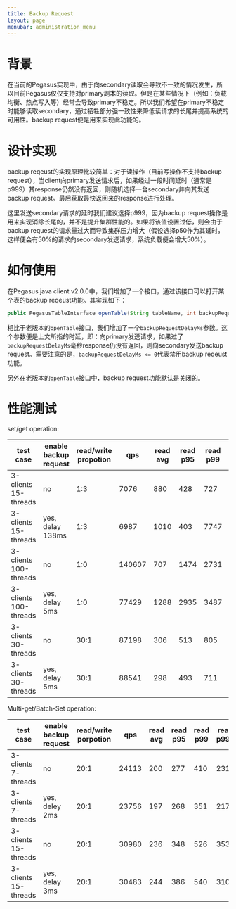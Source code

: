 ```yaml
---
title: Backup Request
layout: page
menubar: administration_menu
---
```


# 背景
在当前的Pegasus实现中，由于向secondary读取会导致不一致的情况发生，所以目前Pegasus仅仅支持对primary副本的读取。但是在某些情况下（例如：负载均衡、热点写入等）经常会导致primary不稳定。所以我们希望在primary不稳定时能够读取secondary，通过牺牲部分强一致性来降低读请求的长尾并提高系统的可用性。backup request便是用来实现此功能的。

# 设计实现

backup reqeust的实现原理比较简单：对于读操作（目前写操作不支持backup request），当client向primary发送请求后，如果经过一段时间延时（通常是p999）其response仍然没有返回，则随机选择一台secondary并向其发送backup request。最后获取最快返回来的response进行处理。

这里发送secondary请求的延时我们建议选择p999，因为backup request操作是用来实现消除长尾的，并不是提升集群性能的。如果将该值设置过低，则会由于backup request的请求量过大而导致集群压力增大（假设选择p50作为其延时，这样便会有50%的请求向secondary发送请求，系统负载便会增大50%）。

# 如何使用
在Pegasus java client v2.0.0中，我们增加了一个接口，通过该接口可以打开某个表的backup reqeust功能。其实现如下：
```java
public PegasusTableInterface openTable(String tableName, int backupRequestDelayMs) throws PException;
```

相比于老版本的`openTable`接口，我们增加了一个`backupRequestDelayMs`参数。这个参数便是上文所指的时延，即：向primary发送请求，如果过了`backupRequestDelayMs`毫秒response仍没有返回，则向secondary发送backup request。需要注意的是，`backupRequestDelayMs <= 0`代表禁用backup reqeust功能。

另外在老版本的`openTable`接口中，backup request功能默认是关闭的。

# 性能测试

set/get operation:

|  test case   | enable backup request  |  read/write propotion  | qps |  read avg  |  read p95  |  read p99  |  read p999  |  read p9999  |  write avg  |  write p95  |  write p99  |  write p999  |  write p9999  |  
| ---- | ---- | ---- | ---- | ---- | ---- | ---- | ---- | ---- | ---- | ---- | ---- | ---- | --- |
| 3-clients 15-threads | no | 1:3 | 7076 | 880 | 428 | 727 | 138495 | 988671 | 2495 | 6319 | 9023 | 36319 | 531455|
| 3-clients 15-threads | yes, delay 138ms | 1:3 | 6987 | 1010 | 403  | 7747 | 138751 | 153599 | 2476 | 6859 | 9119 | 13759 | 185855 |
| 3-clients 100-threads | no | 1:0 | 140607 | 707 | 1474 | 2731 | 5511 | 167551 | | | | | |
| 3-clients 100-threads | yes, delay 5ms | 1:0 | 77429 | 1288 | 2935 | 3487 | 6323 | 71743 | | | | | |
| 3-clients 30-threads | no | 30:1 | 87198 | 306 | 513 | 805 | 4863 | 28271 | 1369 | 2661 | 5795 | 22319 | 51359 |
| 3-clients 30-threads | yes, delay 5ms | 30:1 | 88541 | 298 | 493 | 711 | 4483 | 18479 | 1467 | 3263 | 6411 | 17439 | 50975 |

Multi-get/Batch-Set operation: 

|  test case  | enable backup request  | read/write porpotion  |  qps |  read avg  |  read p95  |  read p99  |  read p999  |  read p9999  |  write avg  |  write p95  |  write p99  |  write p999  |  write p9999  |  
| ---- | ---- | ---- | ---- | ---- | ---- | ---- | ---- | ---- | ---- | ---- | ---- | ---- | --- |
| 3-clients  7-threads | no | 20:1 | 24113 | 200 | 277 | 410 | 2317 | 21647 | 2034 | 4283 | 6427 | 18271 | 62687 |
| 3-clients  7-threads | yes, deley 2ms | 20:1 | 23756 | 197 | 268 | 351 | 2173 | 5759 | 2187 | 4531 | 6551 | 21551 | 63999 |
| 3-clients  15-threads | no | 20:1 | 30980 | 236 | 348 | 526 | 3535 | 25695 | 5361 | 14087 | 20223 | 40639 | 90815 |
| 3-clients  15-threads | yes, delay 3ms | 20:1 | 30483 | 244 | 386 | 540 | 3105 | 13287 | 5377 | 14119 | 19535 | 31311 | 103103 |

